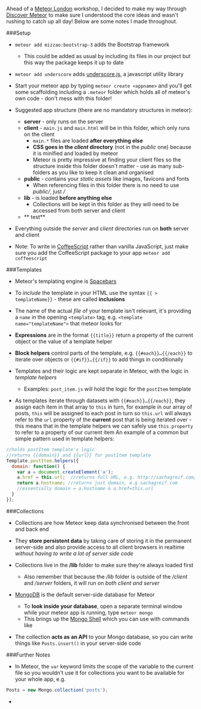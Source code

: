 Ahead of a [Meteor London](http://www.meteorlondon.com) workshop, I decided to make my way through [Discover Meteor](https://book.discovermeteor.com/) to make sure I understood the core ideas and wasn't rushing to catch up all day!
Below are some notes I made throughout.

###Setup
* `meteor add mizzao:bootstrap-3` adds the Bootstrap framework
  * This could be added as usual by including its files in our project but this way the package keeps it up to date
* `meteor add underscore` adds [underscore.js](http://underscorejs.org/), a javascript utility library

* Start your meteor app by typing `meteor create <appname>` and you'll get some scaffolding including a `.meteor` folder which holds all of meteor's own code - don't mess with this folder!  
* Suggested app structure (there are no mandatory structures in meteor):
  * **server** - only runs on the server
  * **client** - `main.js` and `main.html` will be in this folder, which only runs on the client
    * `main.*` files are loaded **after everything else**
    * **CSS goes in the _client_ directory** (not in the _public_ one) because it is minified and loaded by meteor
    * Meteor is pretty impressive at finding your client files so the structure inside this folder doesn't matter - use as many sub-folders as you like to keep it clean and organised
  * **public** - contains your _static assets_ like images, favicons and fonts
    * When referencing files in this folder there is no need to use _public/_, just _/<asset-name>_
  * **lib** - is loaded **before anything else**
    * Collections will be kept in this folder as they will need to be accessed from both server and client
  * ** test**
* Everything outside the _server_ and _client_ directories run on **both** server and client
* Note: To write in [CoffeeScript](http://coffeescript.org/) rather than vanilla JavaScript, just make sure you add the CoffeeScript package to your app `meteor add coffeescript`

###Templates
* Meteor's templating engine is [Spacebars](https://github.com/meteor/meteor/blob/devel/packages/spacebars/README.md)
* To _include_ the template in your HTML use the syntax `{{ > templateName}}` - these are called **inclusions**
* The name of the actual _file_ of your template isn't relevant, it's providing a `name` in the opening `<template>` tag, e.g. `<template name="templateName">` that meteor looks for
* **Expressions** are in the format `{{title}}` return a property of the current object or the value of a template helper
* **Block helpers** control parts of the template, e.g. `{{#each}}…{{/each}}` to iterate over objects or `{{#if}}…{{/if}}` to add things in conditionally

* Templates and their logic are kept separate in Meteor, with the logic in _template helpers_
  * Examples: `post_item.js` will hold the logic for the `postItem` template

* As templates iterate through datasets with `{{#each}}…{{/each}}`, they assign each item in that array to `this` in turn, for example in our array of posts, `this` will be assigned to each post in turn so `this.url` will always refer to the `url` property of the **current** post that is being iterated over - this means that in the template helpers we can safely use `this.property` to refer to a property of our current item
An example of a common but simple pattern used in template helpers:
```javascript
//holds postItem template's logic
//returns {{domain}} and {{url}} for postItem template
Template.postItem.helpers({
  domain: function() {
    var a = document.createElement('a');
    a.href = this.url;  //returns full URL, e.g. http://sachagreif.com/introducing-telescope/
    return a.hostname; //returns just domain, e.g sachagreif.com
    //essentially domain = a.hostname & a.href=this.url
  }
});
```

###Collections
* Collections are how Meteor keep data synchronised between the front and back end
* They **store persistent data** by taking care of storing it in the permanent server-side and also provide access to all client browsers in realtime _without having to write a lot of server side code_
* Collections live in the **/lib** folder to make sure they're always loaded first
  * Also remember that because the _/lib_ folder is outside of the _/client_ and _/server_ folders, it will run on _both client and server_

* [MongoDB](http://www.mongodb.org/) is the default server-side database for Meteor
  * To **look inside your database**, open a separate terminal window while your meteor app is running, type `meteor mongo`
  * This brings up the [Mongo Shell](http://docs.mongodb.org/v2.2/mongo/) which you can use with commands like
* The collection **acts as an API** to your Mongo database, so you can write things like `Posts.insert()` in your server-side code









###Further Notes
* In Meteor, the `var` keyword limits the scope of the variable to the current file so you wouldn't use it for collections you want to be available for your whole app, e.g.
```javascript
Posts = new Mongo.collection('posts');
```
*
